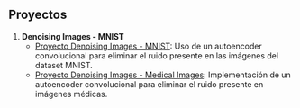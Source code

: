 ## Proyectos

1. **Denoising Images - MNIST**
   - [Proyecto Denoising Images - MNIST](./ImageDenoising-MNIST): Uso de un autoencoder convolucional para eliminar el ruido presente en las imágenes del dataset MNIST.
   - [Proyecto Denoising Images - Medical Images](./ImageDenoising-MEDICAL_IMAGES): Implementación de un autoencoder convolucional para eliminar el ruido presente en imágenes médicas.
